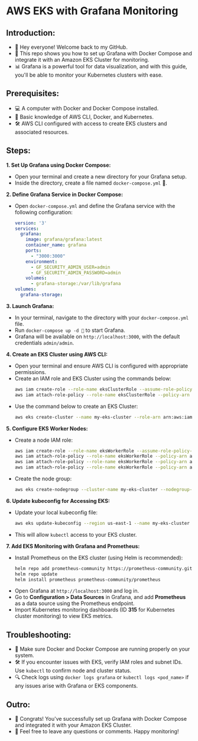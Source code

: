 # AWS EKS with Grafana Monitoring

## Introduction:
* 👋 Hey everyone! Welcome back to my GitHub.
* 🎥 This repo shows you how to set up Grafana with Docker Compose and integrate it with an Amazon EKS Cluster for monitoring.
* 📊 Grafana is a powerful tool for data visualization, and with this guide, you'll be able to monitor your Kubernetes clusters with ease.

## Prerequisites:
* 💻 A computer with Docker and Docker Compose installed.
* 📁 Basic knowledge of AWS CLI, Docker, and Kubernetes.
* 🛠 AWS CLI configured with access to create EKS clusters and associated resources.

## Steps:
**1. Set Up Grafana using Docker Compose:**
   * Open your terminal and create a new directory for your Grafana setup.
   * Inside the directory, create a file named `docker-compose.yml` 📝.

**2. Define Grafana Service in Docker Compose:**
   * Open `docker-compose.yml` and define the Grafana service with the following configuration:
     ```yaml
     version: '3'
     services:
       grafana:
         image: grafana/grafana:latest
         container_name: grafana
         ports:
           - "3000:3000"
         environment:
           - GF_SECURITY_ADMIN_USER=admin
           - GF_SECURITY_ADMIN_PASSWORD=admin
         volumes:
           - grafana-storage:/var/lib/grafana
     volumes:
       grafana-storage:
     ```

**3. Launch Grafana:**
   * In your terminal, navigate to the directory with your `docker-compose.yml` file.
   * Run `docker-compose up -d 🐳` to start Grafana.
   * Grafana will be available on `http://localhost:3000`, with the default credentials `admin/admin`.

**4. Create an EKS Cluster using AWS CLI:**
   * Open your terminal and ensure AWS CLI is configured with appropriate permissions.
   * Create an IAM role and EKS Cluster using the commands below:
     ```bash
     aws iam create-role --role-name eksClusterRole --assume-role-policy-document file://eks-trust-policy.json
     aws iam attach-role-policy --role-name eksClusterRole --policy-arn arn:aws:iam::aws:policy/AmazonEKSClusterPolicy
     ```
   * Use the command below to create an EKS Cluster:
     ```bash
     aws eks create-cluster --name my-eks-cluster --role-arn arn:aws:iam::<YOUR_ACCOUNT_ID>:role/eksClusterRole --resources-vpc-config subnetIds=<SUBNET_ID_1>,<SUBNET_ID_2>,securityGroupIds=<SECURITY_GROUP_ID>
     ```

**5. Configure EKS Worker Nodes:**
   * Create a node IAM role:
     ```bash
     aws iam create-role --role-name eksWorkerRole --assume-role-policy-document file://worker-trust-policy.json
     aws iam attach-role-policy --role-name eksWorkerRole --policy-arn arn:aws:iam::aws:policy/AmazonEKSWorkerNodePolicy
     aws iam attach-role-policy --role-name eksWorkerRole --policy-arn arn:aws:iam::aws:policy/AmazonEC2ContainerRegistryReadOnly
     aws iam attach-role-policy --role-name eksWorkerRole --policy-arn arn:aws:iam::aws:policy/AmazonEKS_CNI_Policy
     ```
   * Create the node group:
     ```bash
     aws eks create-nodegroup --cluster-name my-eks-cluster --nodegroup-name my-eks-nodes --subnets <SUBNET_ID_1> <SUBNET_ID_2> --node-role arn:aws:iam::<YOUR_ACCOUNT_ID>:role/eksWorkerRole --scaling-config minSize=1,maxSize=3,desiredSize=2 --disk-size 20 --instance-types t3.medium
     ```

**6. Update kubeconfig for Accessing EKS:**
   * Update your local kubeconfig file:
     ```bash
     aws eks update-kubeconfig --region us-east-1 --name my-eks-cluster
     ```
   * This will allow `kubectl` access to your EKS cluster.

**7. Add EKS Monitoring with Grafana and Prometheus:**
   * Install Prometheus on the EKS cluster (using Helm is recommended):
     ```bash
     helm repo add prometheus-community https://prometheus-community.github.io/helm-charts
     helm repo update
     helm install prometheus prometheus-community/prometheus
     ```
   * Open Grafana at `http://localhost:3000` and log in.
   * Go to **Configuration > Data Sources** in Grafana, and add **Prometheus** as a data source using the Prometheus endpoint.
   * Import Kubernetes monitoring dashboards (ID **315** for Kubernetes cluster monitoring) to view EKS metrics.

## Troubleshooting:
* 🚨 Make sure Docker and Docker Compose are running properly on your system.
* 🛠 If you encounter issues with EKS, verify IAM roles and subnet IDs. Use `kubectl` to confirm node and cluster status.
* 🔍 Check logs using `docker logs grafana` or `kubectl logs <pod_name>` if any issues arise with Grafana or EKS components.

## Outro:
* 🎉 Congrats! You've successfully set up Grafana with Docker Compose and integrated it with your Amazon EKS Cluster.
* 💬 Feel free to leave any questions or comments. Happy monitoring!
